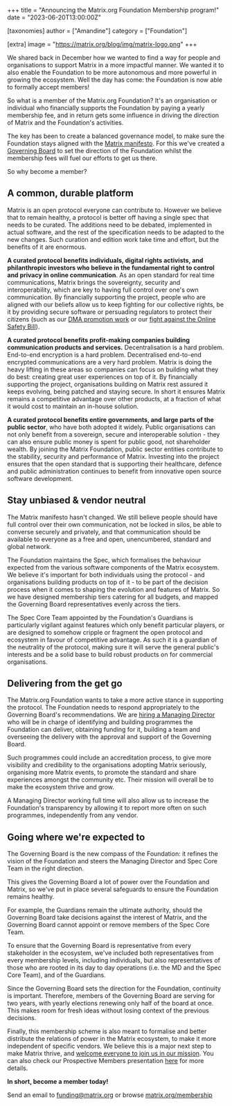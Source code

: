 +++
title = "Announcing the Matrix.org Foundation Membership program!"
date = "2023-06-20T13:00:00Z"

[taxonomies]
author = ["Amandine"]
category = ["Foundation"]

[extra]
image = "https://matrix.org/blog/img/matrix-logo.png"
+++

We shared back in December how we wanted to find a way for people and
organisations to support Matrix in a more impactful manner. We wanted it to also
enable the Foundation to be more autonomous and more powerful in growing the
ecosystem. Well the day has come: the Foundation is now able to formally accept
members! 

So what is a member of the Matrix.org Foundation? It's an organisation or
individual who financially supports the Foundation by paying a yearly membership
fee, and in return gets some influence in driving the direction of Matrix and
the Foundation's activities.

The key has been to create a balanced governance model, to make sure the
Foundation stays aligned with the [Matrix manifesto](https://matrix.org/about/#matrix-manifesto).
For this we've created a [Governing Board](https://matrix.org/membership/) to
set the direction of the Foundation whilst the membership fees will fuel our
efforts to get us there.

So why become a member?

## A common, durable platform

Matrix is an open protocol everyone can contribute to. However we believe that
to remain healthy, a protocol is better off having a single spec that needs to
be curated. The additions need to be debated, implemented in actual software,
and the rest of the specification needs to be adapted to the new changes. Such
curation and edition work take time and effort, but the benefits of it are
enormous.

**A curated protocol benefits individuals, digital rights activists, and
philanthropic investors who believe in the fundamental right to control and
privacy in online communication**. As an open standard for real time
communications, Matrix brings the sovereignty, security and interoperability,
which are key to having full control over one's own communication. By
financially supporting the project, people who are aligned with our beliefs
allow us to keep fighting for our collective rights, be it by providing secure
software or persuading regulators to protect their citizens (such as our
[DMA promotion work](https://matrix.org/blog/2023/03/15/the-dma-stakeholder-workshop-interoperability-between-messaging-services/)
or our [fight against the Online Safety Bill](https://matrix.org/blog/2021/05/19/how-the-u-ks-online-safety-bill-threatens-matrix)).

**A curated protocol benefits profit-making companies building communication
products and services.** Decentralisation is a hard problem. End-to-end
encryption is a hard problem. Decentralised end-to-end encrypted communications
are a very hard problem. Matrix is doing the heavy lifting in these areas so
companies can focus on building what they do best: creating great user
experiences on top of it. By financially supporting the project, organisations
building on Matrix rest assured it keeps evolving, being patched and staying
secure. In short it ensures Matrix remains a competitive advantage over other
products, at a fraction of what it would cost to maintain an in-house solution.

**A curated protocol benefits entire governments, and large parts of the public
sector**, who have both adopted it widely. Public organisations can not only
benefit from a sovereign, secure and interoperable solution - they can also
ensure public money is spent for public good, not shareholder wealth. By joining
the Matrix Foundation, public sector entities contribute to the stability,
security and performance of Matrix. Investing into the project ensures that the
open standard that is supporting their healthcare, defence and public
administration continues to benefit from innovative open source software
development.


## Stay unbiased & vendor neutral

The Matrix manifesto hasn't changed. We still believe people should have full
control over their own communication, not be locked in silos, be able to
converse securely and privately, and that communication should be available to
everyone as a free and open, unencumbered, standard and global network.

The Foundation maintains the Spec, which formalises the behaviour expected from
the various software components of the Matrix ecosystem. We believe it's
important for both individuals using the protocol - and organisations building
products on top of it - to be part of the decision process when it comes to
shaping the evolution and features of Matrix. So we have designed membership
tiers catering for all budgets, and mapped the Governing Board representatives
evenly across the tiers.

The Spec Core Team appointed by the Foundation's Guardians is particularly
vigilant against features which only benefit particular players, or are designed
to somehow cripple or fragment the open protocol and ecosystem in favour of
competitive advantage. As such it is a guardian of the neutrality of the
protocol, making sure it will serve the general public's interests and be a
solid base to build robust products on for commercial organisations.


## Delivering from the get go

The Matrix.org Foundation wants to take a more active stance in supporting the
protocol. The Foundation needs to respond appropriately to the Governing Board's
recommendations. We are [hiring a Managing Director](https://apply.workable.com/elementio/j/0D7080B8A1/)
who will be in charge of identifying and building programmes the Foundation can
deliver, obtaining funding for it, building a team and overseeing the delivery
with the approval and support of the Governing Board.

Such programmes could include an accreditation process, to give more visibility
and credibility to the organisations adopting Matrix seriously, organising more
Matrix events, to promote the standard and share experiences amongst the
community etc. Their mission will overall be to make the ecosystem thrive and
grow.

A Managing Director working full time will also allow us to increase the
Foundation's transparency by allowing it to report more often on such
programmes, independently from any vendor.

## Going where we're expected to

The Governing Board is the new compass of the Foundation: it refines the vision
of the Foundation and steers the Managing Director and Spec Core Team in the
right direction.

This gives the Governing Board a lot of power over the Foundation and Matrix,
so we've put in place several safeguards to ensure the Foundation remains
healthy.

For example, the Guardians remain the ultimate authority, should the Governing
Board take decisions against the interest of Matrix, and the Governing Board
cannot appoint or remove members of the Spec Core Team.

To ensure that the Governing Board is representative from every stakeholder in
the ecosystem, we've included both representatives from every membership levels,
including individuals, but also representatives of those who are rooted in its
day to day operations (i.e. the MD and the Spec Core Team), and of the
Guardians.

Since the Governing Board sets the direction for the Foundation, continuity is
important. Therefore, members of the Governing Board are serving for two years,
with yearly elections renewing only half of the board at once. This makes room
for fresh ideas without losing context of the previous decisions.

Finally, this membership scheme is also meant to formalise and better distribute
the relations of power in the Matrix ecosystem, to make it more independent of
specific vendors. We believe this is a major next step to make Matrix thrive,
and [welcome everyone to join us in our mission](https://matrix.org/membership).
You can also check our Prospective Members presentation [here](https://drive.google.com/file/d/18YSlh5Uv2YMb6QaLi4fFu7Xv1uSWKAo7/view?usp=drive_link)
for more details. 

**In short, become a member today!**

Send an email to [funding@matrix.org](mailto:funding@matrix.org) or browse
[matrix.org/membership](https://matrix.org/membership)
